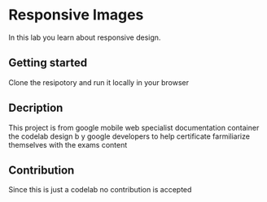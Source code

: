 # Responsive Images

In this lab you learn about responsive design.

## Getting started
Clone the resipotory and run it locally in your browser 

## Decription
This project is from google mobile web specialist documentation container the codelab design b y
google developers to help certificate farmiliarize themselves with the exams content

## Contribution
Since this is just a codelab no contribution is accepted
